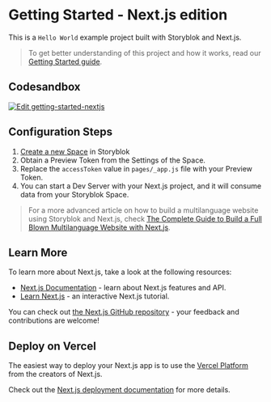 # Getting Started - Next.js edition

This is a `Hello World` example project built with Storyblok and Next.js.

> To get better understanding of this project and how it works, read our [Getting Started guide](https://www.storyblok.com/docs/guide/getting-started/?utm_source=github.com&utm_medium=readme&utm_campaign=getting-started).

## Codesandbox

[![Edit getting-started-nextjs](https://codesandbox.io/static/img/play-codesandbox.svg)](https://codesandbox.io/s/github/storyblok/getting-started/tree/master/nextjs)

## Configuration Steps

1. [Create a new Space](https://app.storyblok.com/#!/me/spaces/new) in Storyblok
2. Obtain a Preview Token from the Settings of the Space.
3. Replace the `accessToken` value in `pages/_app.js` file with your Preview Token.
4. You can start a Dev Server with your Next.js project, and it will consume data from your Storyblok Space.

> For a more advanced article on how to build a multilanguage website using Storyblok and Next.js, check [The Complete Guide to Build a Full Blown Multilanguage Website with Next.js](https://www.storyblok.com/tp/next-js-react-guide/?utm_source=github.com&utm_medium=readme&utm_campaign=getting-started).

## Learn More

To learn more about Next.js, take a look at the following resources:

- [Next.js Documentation](https://nextjs.org/docs) - learn about Next.js features and API.
- [Learn Next.js](https://nextjs.org/learn) - an interactive Next.js tutorial.

You can check out [the Next.js GitHub repository](https://github.com/vercel/next.js/) - your feedback and contributions are welcome!

## Deploy on Vercel

The easiest way to deploy your Next.js app is to use the [Vercel Platform](https://vercel.com/import) from the creators of Next.js.

Check out the [Next.js deployment documentation](https://nextjs.org/docs/deployment) for more details.
